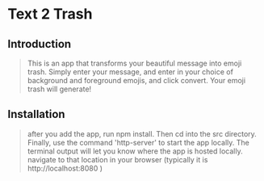 # Text 2 Trash

## Introduction

> This is an app that transforms your beautiful message into emoji trash. Simply enter your message, and enter in your choice of background and foreground emojis, and click convert. Your emoji trash will generate!


## Installation

> after you add the app, run npm install. Then cd into the src directory. Finally, use the command 'http-server' to start the app locally. The terminal output will let you know where the app is hosted locally. navigate to that location in your browser (typically it is http://localhost:8080 )

